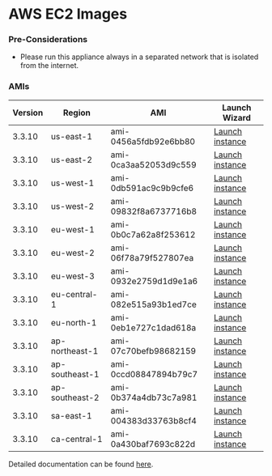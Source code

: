 AWS EC2 Images
==============

### Pre-Considerations

  * Please run this appliance always in a separated network that is isolated from the internet.

### AMIs

| Version   | Region         | AMI                   | Launch Wizard                                                                                                                      |
| --------- | --------       | -----                 | -------------                                                                                                                      |
| 3.3.10     | us-east-1      | ami-0456a5fdb92e6bb80 | [Launch instance](https://console.aws.amazon.com/ec2/v2/home?region=us-east-1#LaunchInstanceWizard:ami=ami-0456a5fdb92e6bb80)      |
| 3.3.10     | us-east-2      | ami-0ca3aa52053d9c559 | [Launch instance](https://console.aws.amazon.com/ec2/v2/home?region=us-east-2#LaunchInstanceWizard:ami=ami-0ca3aa52053d9c559)      |
| 3.3.10     | us-west-1      | ami-0db591ac9c9b9cfe6 | [Launch instance](https://console.aws.amazon.com/ec2/v2/home?region=us-west-1#LaunchInstanceWizard:ami=ami-0db591ac9c9b9cfe6)      |
| 3.3.10     | us-west-2      | ami-09832f8a6737716b8 | [Launch instance](https://console.aws.amazon.com/ec2/v2/home?region=us-west-2#LaunchInstanceWizard:ami=ami-09832f8a6737716b8)      |
| 3.3.10     | eu-west-1      | ami-0b0c7a62a8f253612 | [Launch instance](https://console.aws.amazon.com/ec2/v2/home?region=eu-west-1#LaunchInstanceWizard:ami=ami-0b0c7a62a8f253612)      |
| 3.3.10     | eu-west-2      | ami-06f78a79f527807ea | [Launch instance](https://console.aws.amazon.com/ec2/v2/home?region=eu-west-2#LaunchInstanceWizard:ami=ami-06f78a79f527807ea)      |
| 3.3.10     | eu-west-3      | ami-0932e2759d1d9e1a6 | [Launch instance](https://console.aws.amazon.com/ec2/v2/home?region=eu-west-3#LaunchInstanceWizard:ami=ami-0932e2759d1d9e1a6)      |
| 3.3.10     | eu-central-1   | ami-082e515a93b1ed7ce | [Launch instance](https://console.aws.amazon.com/ec2/v2/home?region=eu-central-1#LaunchInstanceWizard:ami=ami-082e515a93b1ed7ce)   |
| 3.3.10     | eu-north-1   | ami-0eb1e727c1dad618a | [Launch instance](https://console.aws.amazon.com/ec2/v2/home?region=eu-north-1#LaunchInstanceWizard:ami=ami-0eb1e727c1dad618a)   |
| 3.3.10     | ap-northeast-1 | ami-07c70befb98682159 | [Launch instance](https://console.aws.amazon.com/ec2/v2/home?region=ap-northeast-1#LaunchInstanceWizard:ami=ami-07c70befb98682159) |
| 3.3.10     | ap-southeast-1 | ami-0ccd08847894b79c7 | [Launch instance](https://console.aws.amazon.com/ec2/v2/home?region=ap-southeast-1#LaunchInstanceWizard:ami=ami-0ccd08847894b79c7) |
| 3.3.10     | ap-southeast-2 | ami-0b374a4db73c7a981 | [Launch instance](https://console.aws.amazon.com/ec2/v2/home?region=ap-southeast-2#LaunchInstanceWizard:ami=ami-0b374a4db73c7a981) |
| 3.3.10     | sa-east-1      | ami-004383d33763b8cf4 | [Launch instance](https://console.aws.amazon.com/ec2/v2/home?region=sa-east-1#LaunchInstanceWizard:ami=ami-004383d33763b8cf4)      |
| 3.3.10     | ca-central-1   | ami-0a430baf7693c822d | [Launch instance](https://console.aws.amazon.com/ec2/v2/home?region=ca-central-1#LaunchInstanceWizard:ami=ami-0a430baf7693c822d)   |

Detailed documentation can be found [here](http://docs.graylog.org/en/3.2/pages/installation/aws.html).
